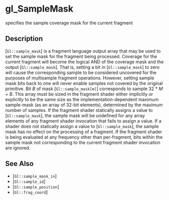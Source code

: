 # gl_SampleMask
specifies the sample coverage mask for the current fragment

## Description
[`Gl::sample_mask`] is a fragment language output array that may be
  used to set the sample mask for the fragment being processed. Coverage
  for the current fragment will become the logical AND of the coverage
  mask and the output [`Gl::sample_mask`]. That is, setting a bit in
  [`Gl::sample_mask`] to zero will cause the corresponding sample to be
  considered uncovered for the purposes of multisample fragment
  operations. However, setting sample mask bits back to one will never
  enable samples not covered by the original primitive. Bit *B* of mask
  [`Gl::sample_mask[m]`] corresponds to sample 32 * *M* + *B*. This
  array must be sized in the fragment shader either implicitly or
  explicitly to be the same size as the implementation-dependent maximum
  sample-mask (as an array of 32-bit elements), determined by the
  maximum number of samples. If the fragment shader statically assigns a
  value to [`Gl::sample_mask`], the sample mask will be undefined for
  any array elements of any fragment shader invocation that fails to
  assign a value. If a shader does not statically assign a value to
  [`Gl::sample_mask`], the sample mask has no effect on the processing
  of a fragment. If the fragment shader is being evaluated at any
  frequency other than per-fragment, bits within the sample mask not
  corresponding to the current fragment shader invocation are ignored.

## See Also
- [`Gl::sample_mask_in`]
- [`Gl::sample_id`]
- [`Gl::sample_position`]
- [`Gl::frag_coord`]
